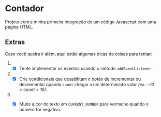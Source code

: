 # Contador
Projeto com a minha primeira integração de um código Javascript com uma página HTML.

## Extras
Caso você queira ir além, aqui estão algumas dicas de coisas para tentar:

1. - [x] Tente implementar os eventos usando o método `addEventListener`. 
2. - [x] Crie condicionais que desabilitam o botão de incrementar ou decrementar quando `count` chegar a um determinado valor *(ex.: -10 > count > 10)*.
3. - [x] Mude a cor do texto em `CURRENT_NUMBER` para vermelho quando o número for negativo.



